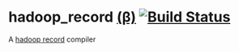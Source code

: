 hadoop_record [(β)][1] [![Build Status](https://secure.travis-ci.org/JanHenryNystrom/hadoop_record.png)](http://travis-ci.org/JanHenryNystrom/hadoop_record)
=============

A [hadoop record][2] compiler

  [1]: http://en.wikipedia.org/wiki/Software_release_life_cycle
       "Software release life cycle"
  [2]: https://github.com/JanHenryNystrom/hadoop_record/blob/master/doc/hadoop_record/package.html
       "Classes and a record description language translator for simplifying serialization and deserialization of records in a language-neutral manner"
